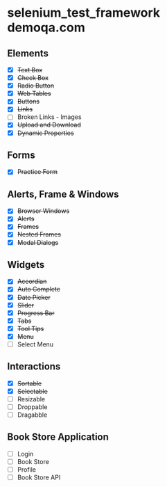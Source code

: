 # selenium_test_framework demoqa.com

## Elements
- [x] ~~Text Box~~
- [x] ~~Check Box~~
- [x] ~~Radio Button~~
- [x] ~~Web Tables~~
- [x] ~~Buttons~~
- [x] ~~Links~~
- [ ] Broken Links - Images
- [x] ~~Upload and Download~~
- [x] ~~Dynamic Properties~~
## Forms
- [x] ~~Practice Form~~
## Alerts, Frame & Windows
- [x] ~~Browser Windows~~
- [x] ~~Alerts~~
- [x] ~~Frames~~
- [x] ~~Nested Frames~~
- [x] ~~Modal Dialogs~~
## Widgets
- [x] ~~Accordian~~
- [x] ~~Auto Complete~~
- [x] ~~Date Picker~~
- [x] ~~Slider~~
- [x] ~~Progress Bar~~
- [x] ~~Tabs~~
- [x] ~~Tool Tips~~
- [x] ~~Menu~~
- [ ] Select Menu
## Interactions
- [x] ~~Sortable~~
- [x] ~~Selectable~~
- [ ] Resizable
- [ ] Droppable
- [ ] Dragabble
## Book Store Application
- [ ] Login
- [ ] Book Store
- [ ] Profile
- [ ] Book Store API

